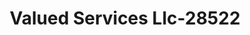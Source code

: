 ---
f_zip-code: 54729
f_state-code: WI
title: Valued Services Llc-28522
f_phone: 715-720-6114
f_city-only: Chippewa Falls
f_address: 304 N Bridge Street Chippewa Falls
f_location-unique-id: '28522'
slug: valued-services-llc-28522
updated-on: '2024-05-30T13:46:58.046Z'
created-on: '2024-05-30T13:36:59.803Z'
published-on: '2024-05-30T13:54:32.469Z'
f_city-state: cms/city/chippewa-falls-wi.md
f_company: cms/company/valued-services-llc.md
f_state: cms/state/wisconsin.md
layout: '[payday-loan].html'
tags: payday-loan
---